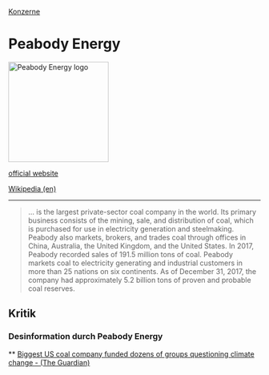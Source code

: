[Konzerne](../konzerne.html)   

# Peabody Energy

<img src="https://upload.wikimedia.org/wikipedia/commons/3/3a/Peabody_logo_RGB.png" height="200" alt="Peabody Energy logo">   

[official website](http://www.peabodyenergy.com/)

[Wikipedia (en)](https://en.wikipedia.org/wiki/Peabody_Energy)

---
> ... is the largest private-sector coal company in the world. Its primary business consists of the mining, sale, and distribution of coal, which is purchased for use in electricity generation and steelmaking. Peabody also markets, brokers, and trades coal through offices in China, Australia, the United Kingdom, and the United States.
In 2017, Peabody recorded sales of 191.5 million tons of coal. Peabody markets coal to electricity generating and industrial customers in more than 25 nations on six continents. As of December 31, 2017, the company had approximately 5.2 billion tons of proven and probable coal reserves.

## <a name="kritik">Kritik</a>

### <a name="desinformation">Desinformation durch Peabody Energy</a>
** [Biggest US coal company funded dozens of groups questioning climate change  - (The Guardian)](https://www.theguardian.com/environment/2016/jun/13/peabody-energy-coal-mining-climate-change-denial-funding)
